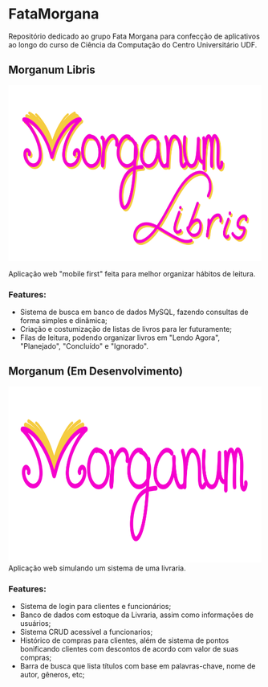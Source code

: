 # FataMorgana
Repositório dedicado ao grupo Fata Morgana para confecção de aplicativos ao longo do curso de Ciência da Computação do Centro Universitário UDF.

## Morganum Libris
<div align="center">
  <img src="Morganum_Libris/static/assets/morganum_libris_logo.png" height="350" alt="Morganum Libris">
</div>

 Aplicação web "mobile first" feita para melhor organizar hábitos de leitura.
 
 ### Features:
 * Sistema de busca em banco de dados MySQL, fazendo consultas de forma simples e dinâmica;
 * Criação e costumização de listas de livros para ler futuramente;
 * Filas de leitura, podendo organizar livros em "Lendo Agora", "Planejado", "Concluído" e "Ignorado".


## Morganum (Em Desenvolvimento)
<div align="center">
  <img src="Morganum/app/static/assets/morganum_logo.png" height="350" alt="Morganum">
</div>
 Aplicação web simulando um sistema de uma livraria.
 
 ### Features:
 * Sistema de login para clientes e funcionários;
 * Banco de dados com estoque da Livraria, assim como informações de usuários;
 * Sistema CRUD acessível a funcionarios;
 * Histórico de compras para clientes, além de sistema de pontos bonificando clientes com descontos de acordo com valor de suas compras;
 * Barra de busca que lista títulos com base em palavras-chave, nome de autor, gêneros, etc;
